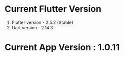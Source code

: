 # Current Flutter Version
1. Flutter version - 2.5.2 (Stable)
2. Dart version - 2.14.3

# Current App Version : 1.0.11
